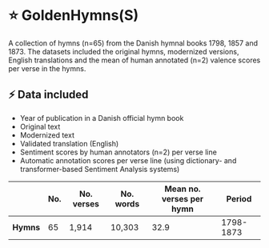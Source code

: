 # ⭐ GoldenHymns(S)
A collection of hymns (n=65) from the Danish hymnal books 1798, 1857 and 1873. The datasets included the original hymns, modernized versions, English translations and the mean of human annotated (n=2) valence scores per verse in the hymns.

## ⚡ Data included
- Year of publication in a Danish official hymn book
- Original text
- Modernized text
- Validated translation (English)
- Sentiment scores by human annotators (n=2) per verse line
- Automatic annotation scores per verse line (using dictionary- and transformer-based Sentiment Analysis systems)

|             | No. | No. verses   | No. words  | Mean no. verses per hymn | Period     |
|-------------|-----|------|--------|--------------|------------|
| **Hymns**   | 65  | 1,914| 10,303 | 32.9         | 1798-1873  |
